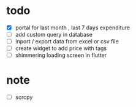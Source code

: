 # todo
- [x]  portal for last month , last 7 days expenditure
- [ ]  add custom query in database
- [ ]  inport / export data from excel or csv file
- [ ]  create widget to add price with tags
- [ ]  shimmering loading screen in flutter

# note
- [ ]  scrcpy

